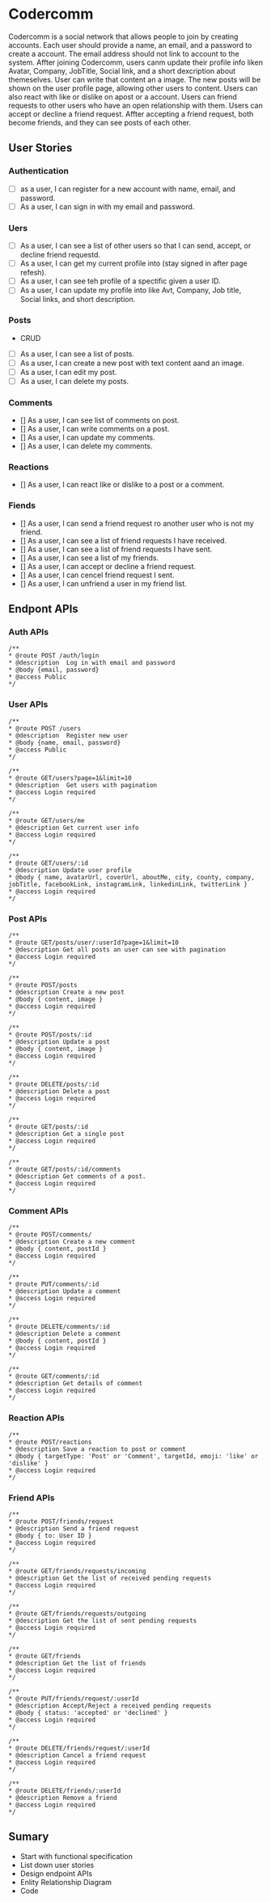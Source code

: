 # Codercomm

Codercomm is a social network that allows people to join by creating accounts. Each user should provide a name, an email, and a password to create a account. The email address should not link to account to the system.
Affter joining Codercomm, users canm update their profile info liken Avatar, Company, JobTitle, Social link, and a short dexcription about themeselves.
User can write that content an a image. The new posts will be shown on the user profile page, allowing other users to content. Users can also react with like or dislike on apost or a account.
Users can friend requests to other users who have an open relationship with them. Users can accept or decline a friend request. Affter accepting a friend request, both become friends, and they can see posts of each other.

## User Stories

### Authentication

- [ ] as a user, I can register for a new account with name, email, and password.
- [ ] As a user, I can sign in with my email and password.

### Uers

- [ ] As a user, I can see a list of other users so that I can send, accept, or decline friend requestd.
- [ ] As a user, I can get my current profile into (stay signed in after page refesh).
- [ ] As a user, I can see teh profile of a spectific given a user ID.
- [ ] As a user, I can update my profile into like Avt, Company, Job title, Social links, and short description.

### Posts

- CRUD
- [ ] As a user, I can see a list of posts.
- [ ] As a user, I can create a new post with text content aand an image.
- [ ] As a user, I can edit my post.
- [ ] As a user, I can delete my posts.

### Comments

- [] As a user, I can see list of comments on post.
- [] As a user, I can write comments on a post.
- [] As a user, I can update my comments.
- [] As a user, I can delete my comments.

### Reactions

- [] As a user, I can react like or dislike to a post or a comment.

### Fiends

- [] As a user, I can send a friend request ro another user who is not my friend.
- [] As a user, I can see a list of friend requests I have received.
- [] As a user, I can see a list of friend requests I have sent.
- [] As a user, I can see a list of my friends.
- [] As a user, I can accept or decline a friend request.
- [] As a user, I can cencel friend request I sent.
- [] As a user, I can unfriend a user in my friend list.

## Endpont APIs

### Auth APIs

```javacript
/**
* @route POST /auth/login
* @description  Log in with email and password
* @body {email, password}
* @access Public
*/
```

### User APIs

```javacript
/**
* @route POST /users
* @description  Register new user
* @body {name, email, password}
* @access Public
*/
```

```javacript
/**
* @route GET/users?page=1&limit=10
* @description  Get users with pagination
* @access Login required
*/
```

```javacript
/**
* @route GET/users/me
* @description Get current user info
* @access Login required
*/
```

```javacript
/**
* @route GET/users/:id
* @description Update user profile
* @body { name, avatarUrl, coverUrl, aboutMe, city, county, company, jobTitle, facebookLink, instagramLink, linkedinLink, twitterLink }
* @access Login required
*/
```

### Post APIs

```javacript
/**
* @route GET/posts/user/:userId?page=1&limit=10
* @description Get all posts an user can see with pagination
* @access Login required
*/
```

```javacript
/**
* @route POST/posts
* @description Create a new post
* @body { content, image }
* @access Login required
*/
```

```javacript
/**
* @route POST/posts/:id
* @description Update a post
* @body { content, image }
* @access Login required
*/
```

```javacript
/**
* @route DELETE/posts/:id
* @description Delete a post
* @access Login required
*/
```

```javacript
/**
* @route GET/posts/:id
* @description Get a single post
* @access Login required
*/
```

```javacript
/**
* @route GET/posts/:id/comments
* @description Get comments of a post.
* @access Login required
*/
```

### Comment APIs

```javacript
/**
* @route POST/comments/
* @description Create a new comment
* @body { content, postId }
* @access Login required
*/
```

```javacript
/**
* @route PUT/comments/:id
* @description Update a comment
* @access Login required
*/
```

```javacript
/**
* @route DELETE/comments/:id
* @description Delete a comment
* @body { content, postId }
* @access Login required
*/
```

```javacript
/**
* @route GET/comments/:id
* @description Get details of comment
* @access Login required
*/
```

### Reaction APIs

```javacript
/**
* @route POST/reactions
* @description Save a reaction to post or comment
* @body { targetType: 'Post' or 'Comment', targetId, emoji: 'like' or 'dislike' }
* @access Login required
*/
```

### Friend APIs

```javacript
/**
* @route POST/friends/request
* @description Send a friend request
* @body { to: User ID }
* @access Login required
*/
```

```javacript
/**
* @route GET/friends/requests/incoming
* @description Get the list of received pending requests
* @access Login required
*/
```

```javacript
/**
* @route GET/friends/requests/outgoing
* @description Get the list of sent pending requests
* @access Login required
*/
```

```javacript
/**
* @route GET/friends
* @description Get the list of friends
* @access Login required
*/
```

```javacript
/**
* @route PUT/friends/request/:userId
* @description Accept/Reject a received pending requests
* @body { status: 'accepted' or 'declined' }
* @access Login required
*/
```

```javacript
/**
* @route DELETE/friends/request/:userId
* @description Cancel a friend request
* @access Login required
*/
```

```javacript
/**
* @route DELETE/friends/:userId
* @description Remove a friend
* @access Login required
*/
```

## Sumary

- Start with functional specification
- List down user stories
- Design endpoint APIs
- Enlity Relationship Diagram
- Code
